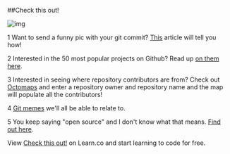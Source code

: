 

##Check this out!

![img](http://imgs.xkcd.com/comics/git_commit.png)

1 Want to send a funny pic with your git commit? [This](http://mroth.github.io/lolcommits/ ) article will tell you how!

2 Interested in the 50 most popular projects on Github? Read up [on them here](http://bostinno.streetwise.co/2011/08/16/githubs-50-most-popular-projects/).

3 Interested in seeing where repository contributors are from? Check out [Octomaps](http://octomaps.com/) and enter a repository owner and repository name and the map will populate all the contributors!

4 [Git memes](http://wheningit.tumblr.com/) we'll all be able to relate to.

5 You keep saying "open source" and I don't know what that means. [Find out here](http://opensource.com/resources/what-open-source).

<p data-visibility='hidden'>View <a href='https://learn.co/lessons/hs-git-keep-it-real' title='Check this out!'>Check this out!</a> on Learn.co and start learning to code for free.</p>
